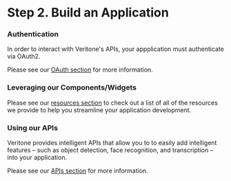 # Step 2. Build an Application

### Authentication

In order to interact with Veritone's APIs, your appplication must authenticate via OAuth2.

Please see our [OAuth section](/applications/oauth) for more information.

### Leveraging our Components/Widgets

Please see our [resources section](/applications/resources) to check out a list of all of the resources we provide to help you streamline your application development.

### Using our APIs

Veritone provides intelligent APIs that allow you to to easily add intelligent features – such as object detection, face recognition, and transcription – into your application.

Please see our [APIs section](/applications/apis/) for more information.

